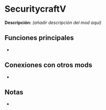 # SecuritycraftV

**Descripción:** *(añadir descripción del mod aquí)*

## Funciones principales
- 

## Conexiones con otros mods
- 

## Notas
- 
